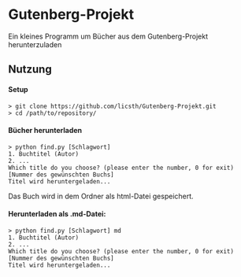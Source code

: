 # Gutenberg-Projekt

Ein kleines Programm um Bücher aus dem Gutenberg-Projekt herunterzuladen

## Nutzung

#### Setup

```shell
> git clone https://github.com/licsth/Gutenberg-Projekt.git
> cd /path/to/repository/
```

#### Bücher herunterladen

```shell
> python find.py [Schlagwort]
1. Buchtitel (Autor)
2. ...
Which title do you choose? (please enter the number, 0 for exit) [Nummer des gewünschten Buchs]
Titel wird heruntergeladen...
```

Das Buch wird in dem Ordner als html-Datei gespeichert.



#### Herunterladen als .md-Datei:
```shell
> python find.py [Schlagwort] md
1. Buchtitel (Autor)
2. ...
Which title do you choose? (please enter the number, 0 for exit) [Nummer des gewünschten Buchs]
Titel wird heruntergeladen...
```
